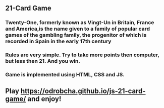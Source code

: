 ## 21-Card Game

### Twenty-One, formerly known as Vingt-Un in Britain, France and America,is the name given to a family of popular card games of the gambling family, the progenitor of which is recorded in Spain in the early 17th century
### Rules are very simple. Try to take more points then computer, but less then 21. And you win.

### Game is implemented using HTML, CSS and JS.

## Play https://odrobcha.github.io/js-21-card-game/ and enjoy! 
